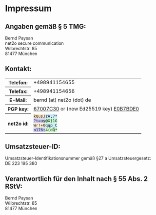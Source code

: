 Impressum
=========

Angaben gemäß § 5 TMG:
----------------------

Bernd Paysan<br/>
net2o secure communication<br/>
Wilbrechtstr. 85<br/>
81477 München

Kontakt:
--------

<table><tr>
<th>Telefon:</th>
<td>+498941154655</td></tr>
<tr><th>Telefax:</th>
<td>+498941154656</td></tr>
<tr><th>E-Mail:</th>
<td>bernd (at) net2o (dot) de</td>
<tr><th>PGP key:</th>
<td><a href="//net2o.de/bernd@net2o.de.gpg.asc">67007C30</a> or (new Ed25519 key) <a href="//net2o.de/bernd@net2o.de.asc">E0B7BDE0</a></td</tr>
<tr><th>net2o id:</th>
<td><tt><!--
--><span style="background-color: #fec">kQusJ</span><!--
--><span style="background-color: #cef">zA;7*</span><br /><!--
--><span style="background-color: #ccf">?t=uy</span><!--
--><span style="background-color: #cfc">@X}1G</span><br /><!--
--><span style="background-color: #fec">Wr!+0</span><!--
--><span style="background-color: #cef">qqp_C</span><br /><!--
--><span style="background-color: #ccf">n176t</span><!--
--><span style="background-color: #cfc">4(dQ*</span></tt></td>
</tr></table>

Umsatzsteuer-ID:
----------------

Umsatzsteuer-Identifikationsnummer gemäß §27 a Umsatzsteuergesetz:<br/>
DE 223 195 380

Verantwortlich für den Inhalt nach § 55 Abs. 2 RStV:
----------------------------------------------------

Bernd Paysan<br/>
Wilbrechtstr. 85<br/>
81477 München
